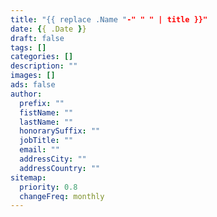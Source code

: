 ```yaml
---
title: "{{ replace .Name "-" " " | title }}"
date: {{ .Date }}
draft: false
tags: []
categories: []
description: ""
images: []
ads: false
author:
  prefix: ""
  fistName: ""
  lastName: ""
  honorarySuffix: ""
  jobTitle: ""
  email: ""
  addressCity: ""
  addressCountry: ""
sitemap:
  priority: 0.8
  changeFreq: monthly
---
```

